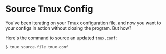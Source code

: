 # Source Tmux Config

You've been iterating on your Tmux configuration file, and now you want to your
configs in action without closing the program. But how?

Here's the command to source an updated `tmux.conf`:

```
$ tmux source-file tmux.conf
```
